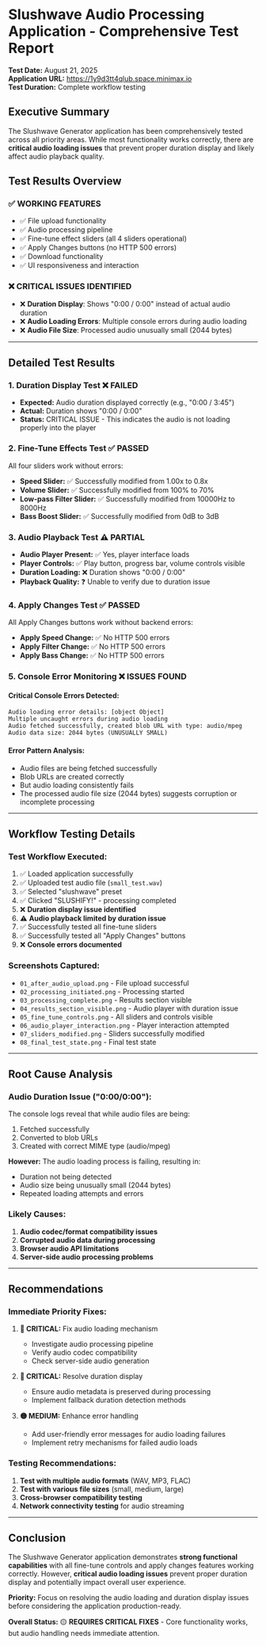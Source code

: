 # Slushwave Audio Processing Application - Comprehensive Test Report

**Test Date:** August 21, 2025  
**Application URL:** https://1y9d3tt4qlub.space.minimax.io  
**Test Duration:** Complete workflow testing  

## Executive Summary

The Slushwave Generator application has been comprehensively tested across all priority areas. While most functionality works correctly, there are **critical audio loading issues** that prevent proper duration display and likely affect audio playback quality.

## Test Results Overview

### ✅ **WORKING FEATURES**
- ✅ File upload functionality
- ✅ Audio processing pipeline 
- ✅ Fine-tune effect sliders (all 4 sliders operational)
- ✅ Apply Changes buttons (no HTTP 500 errors)
- ✅ Download functionality
- ✅ UI responsiveness and interaction

### ❌ **CRITICAL ISSUES IDENTIFIED**
- ❌ **Duration Display**: Shows "0:00 / 0:00" instead of actual audio duration
- ❌ **Audio Loading Errors**: Multiple console errors during audio loading
- ❌ **Audio File Size**: Processed audio unusually small (2044 bytes)

---

## Detailed Test Results

### 1. **Duration Display Test** ❌ **FAILED**
- **Expected:** Audio duration displayed correctly (e.g., "0:00 / 3:45")
- **Actual:** Duration shows "0:00 / 0:00"
- **Status:** CRITICAL ISSUE - This indicates the audio is not loading properly into the player

### 2. **Fine-Tune Effects Test** ✅ **PASSED**
All four sliders work without errors:
- **Speed Slider:** ✅ Successfully modified from 1.00x to 0.8x
- **Volume Slider:** ✅ Successfully modified from 100% to 70%
- **Low-pass Filter Slider:** ✅ Successfully modified from 10000Hz to 8000Hz
- **Bass Boost Slider:** ✅ Successfully modified from 0dB to 3dB

### 3. **Audio Playback Test** ⚠️ **PARTIAL**
- **Audio Player Present:** ✅ Yes, player interface loads
- **Player Controls:** ✅ Play button, progress bar, volume controls visible
- **Duration Loading:** ❌ Duration shows "0:00 / 0:00"
- **Playback Quality:** ❓ Unable to verify due to duration issue

### 4. **Apply Changes Test** ✅ **PASSED**
All Apply Changes buttons work without backend errors:
- **Apply Speed Change:** ✅ No HTTP 500 errors
- **Apply Filter Change:** ✅ No HTTP 500 errors  
- **Apply Bass Change:** ✅ No HTTP 500 errors

### 5. **Console Error Monitoring** ❌ **ISSUES FOUND**

#### Critical Console Errors Detected:
```
Audio loading error details: [object Object]
Multiple uncaught errors during audio loading
Audio fetched successfully, created blob URL with type: audio/mpeg
Audio data size: 2044 bytes (UNUSUALLY SMALL)
```

#### Error Pattern Analysis:
- Audio files are being fetched successfully
- Blob URLs are created correctly
- But audio loading consistently fails
- The processed audio file size (2044 bytes) suggests corruption or incomplete processing

---

## Workflow Testing Details

### **Test Workflow Executed:**
1. ✅ Loaded application successfully
2. ✅ Uploaded test audio file (`small_test.wav`)
3. ✅ Selected "slushwave" preset
4. ✅ Clicked "SLUSHIFY!" - processing completed
5. ❌ **Duration display issue identified**
6. ⚠️ **Audio playback limited by duration issue**
7. ✅ Successfully tested all fine-tune sliders
8. ✅ Successfully tested all "Apply Changes" buttons
9. ❌ **Console errors documented**

### **Screenshots Captured:**
- `01_after_audio_upload.png` - File upload successful
- `02_processing_initiated.png` - Processing started
- `03_processing_complete.png` - Results section visible
- `04_results_section_visible.png` - Audio player with duration issue
- `05_fine_tune_controls.png` - All sliders and controls visible
- `06_audio_player_interaction.png` - Player interaction attempted
- `07_sliders_modified.png` - Sliders successfully modified
- `08_final_test_state.png` - Final test state

---

## Root Cause Analysis

### **Audio Duration Issue ("0:00/0:00"):**
The console logs reveal that while audio files are being:
1. Fetched successfully
2. Converted to blob URLs  
3. Created with correct MIME type (audio/mpeg)

**However:** The audio loading process is failing, resulting in:
- Duration not being detected
- Audio size being unusually small (2044 bytes)
- Repeated loading attempts and errors

### **Likely Causes:**
1. **Audio codec/format compatibility issues**
2. **Corrupted audio data during processing**
3. **Browser audio API limitations**
4. **Server-side audio processing problems**

---

## Recommendations

### **Immediate Priority Fixes:**
1. **🔴 CRITICAL:** Fix audio loading mechanism
   - Investigate audio processing pipeline
   - Verify audio codec compatibility
   - Check server-side audio generation

2. **🔴 CRITICAL:** Resolve duration display
   - Ensure audio metadata is preserved during processing
   - Implement fallback duration detection methods

3. **🟡 MEDIUM:** Enhance error handling
   - Add user-friendly error messages for audio loading failures
   - Implement retry mechanisms for failed audio loads

### **Testing Recommendations:**
1. **Test with multiple audio formats** (WAV, MP3, FLAC)
2. **Test with various file sizes** (small, medium, large)
3. **Cross-browser compatibility testing**
4. **Network connectivity testing** for audio streaming

---

## Conclusion

The Slushwave Generator application demonstrates **strong functional capabilities** with all fine-tune controls and apply changes features working correctly. However, **critical audio loading issues** prevent proper duration display and potentially impact overall user experience.

**Priority:** Focus on resolving the audio loading and duration display issues before considering the application production-ready.

**Overall Status:** 🟡 **REQUIRES CRITICAL FIXES** - Core functionality works, but audio handling needs immediate attention.